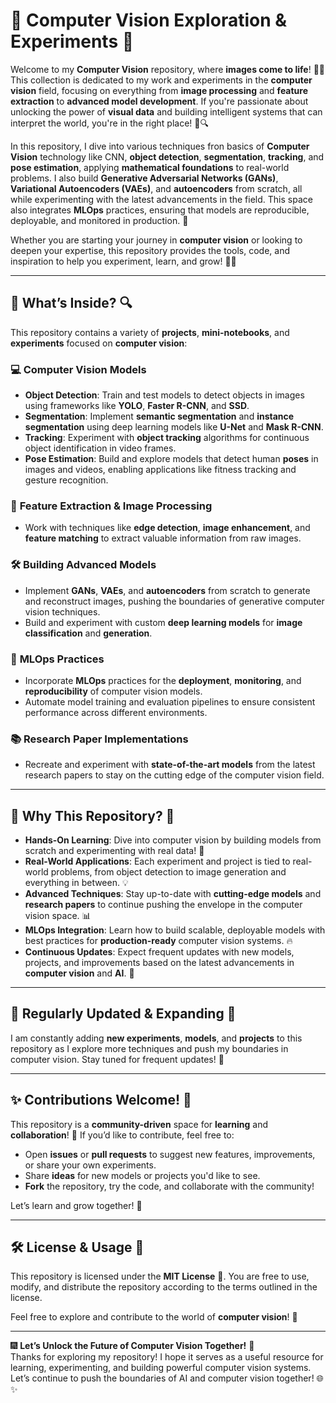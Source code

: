 # 🚀 Computer Vision Exploration & Experiments 🎇

Welcome to my **Computer Vision** repository, where **images come to life**! 📸✨ This collection is dedicated to my work and experiments in the **computer vision** field, focusing on everything from **image processing** and **feature extraction** to **advanced model development**. If you're passionate about unlocking the power of **visual data** and building intelligent systems that can interpret the world, you're in the right place! 🚀🔍

In this repository, I dive into various techniques fron basics of **Computer Vision** technology like CNN, **object detection**, **segmentation**, **tracking**, and **pose estimation**, applying **mathematical foundations** to real-world problems. I also build **Generative Adversarial Networks (GANs)**, **Variational Autoencoders (VAEs)**, and **autoencoders** from scratch, all while experimenting with the latest advancements in the field. This space also integrates **MLOps** practices, ensuring that models are reproducible, deployable, and monitored in production. 🌟

Whether you are starting your journey in **computer vision** or looking to deepen your expertise, this repository provides the tools, code, and inspiration to help you experiment, learn, and grow! 🎯💥

---

## 🧠 What’s Inside? 🔍

This repository contains a variety of **projects**, **mini-notebooks**, and **experiments** focused on **computer vision**:

### 💻 **Computer Vision Models**
- **Object Detection**: Train and test models to detect objects in images using frameworks like **YOLO**, **Faster R-CNN**, and **SSD**.
- **Segmentation**: Implement **semantic segmentation** and **instance segmentation** using deep learning models like **U-Net** and **Mask R-CNN**.
- **Tracking**: Experiment with **object tracking** algorithms for continuous object identification in video frames.
- **Pose Estimation**: Build and explore models that detect human **poses** in images and videos, enabling applications like fitness tracking and gesture recognition.

### 🧩 **Feature Extraction & Image Processing**
- Work with techniques like **edge detection**, **image enhancement**, and **feature matching** to extract valuable information from raw images.

### 🛠 **Building Advanced Models**
- Implement **GANs**, **VAEs**, and **autoencoders** from scratch to generate and reconstruct images, pushing the boundaries of generative computer vision techniques.
- Build and experiment with custom **deep learning models** for **image classification** and **generation**.

### 🔄 **MLOps Practices**
- Incorporate **MLOps** practices for the **deployment**, **monitoring**, and **reproducibility** of computer vision models.
- Automate model training and evaluation pipelines to ensure consistent performance across different environments.

### 📚 **Research Paper Implementations**
- Recreate and experiment with **state-of-the-art models** from the latest research papers to stay on the cutting edge of the computer vision field.

---

## 🎇 Why This Repository? 🤩

- **Hands-On Learning**: Dive into computer vision by building models from scratch and experimenting with real data! 🎉
- **Real-World Applications**: Each experiment and project is tied to real-world problems, from object detection to image generation and everything in between. 💡
- **Advanced Techniques**: Stay up-to-date with **cutting-edge models** and **research papers** to continue pushing the envelope in the computer vision space. 📊
- **MLOps Integration**: Learn how to build scalable, deployable models with best practices for **production-ready** computer vision systems. 🔥
- **Continuous Updates**: Expect frequent updates with new models, projects, and improvements based on the latest advancements in **computer vision** and **AI**. 🚀

---

## 📅 Regularly Updated & Expanding 🚀

I am constantly adding **new experiments**, **models**, and **projects** to this repository as I explore more techniques and push my boundaries in computer vision. Stay tuned for frequent updates! 🌱

---

## ✨ Contributions Welcome! 🌟

This repository is a **community-driven** space for **learning** and **collaboration**! 🚀 If you’d like to contribute, feel free to:

- Open **issues** or **pull requests** to suggest new features, improvements, or share your own experiments.
- Share **ideas** for new models or projects you'd like to see.
- **Fork** the repository, try the code, and collaborate with the community!

Let’s learn and grow together! 🌱

---

## 🛠 License & Usage 📄

This repository is licensed under the **MIT License** 🎉. You are free to use, modify, and distribute the repository according to the terms outlined in the license.

Feel free to explore and contribute to the world of **computer vision**! 🌟

---

🎆 **Let’s Unlock the Future of Computer Vision Together!** 🎇  
Thanks for exploring my repository! I hope it serves as a useful resource for learning, experimenting, and building powerful computer vision systems. Let’s continue to push the boundaries of AI and computer vision together! 🌐✨
